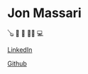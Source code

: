 # Jon Massari
🪕 🍕 🐂 🚣‍♂️ 💻

[LinkedIn](https://www.linkedin.com/in/jonmassari/)

[Github](https://github.com/flip-z)
